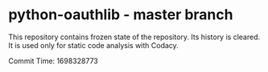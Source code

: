 # python-oauthlib - master branch

This repository contains frozen state of the repository.
Its history is cleared. It is used only for static code
analysis with Codacy.

Commit Time: 1698328773